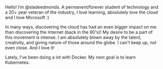 Hello! I’m @sladeedmonds.
A permanent/forever student of technology and a 20+ year veteran of the industry, I love learning, absolutely love the cloud and I love Microsoft :)

In many ways, discovering the cloud has had an even bigger impact on me than discovering the Internet (back in the 90's)!  My desire to be a part of this movement is intense. I am absolutely blown away by the talent, creativity, and giving nature of those around the globe.  I can't keep up, not even close.  And I love it!

Lately, I've been doing a lot with Docker.  My next goal is to learn Kubernetes.

<!---
sladeedmonds/sladeedmonds is a ✨ special ✨ repository because its `README.md` (this file) appears on your GitHub profile.
You can click the Preview link to take a look at your changes.
--->
